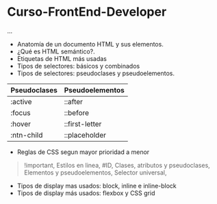# Curso-FrontEnd-Developer

...

- Anatomía de un documento HTML y sus elementos.
- ¿Qué es HTML semántico?.
- Etiquetas de HTML más usadas
- Tipos de selectores: básicos y combinados
- Tipos de selectores: pseudoclases y pseudoelementos.

|Pseudoclases|Pseudoelementos|
|------------|---------------|
|   :active  |    ::after    |
|   :focus   |    ::before   |
|   :hover   |::first-letter |
| :ntn-child | ::placeholder |

- Reglas de CSS segun mayor prioridad a menor
> !important,
> Estilos en linea,
> #ID,
> Clases, atributos y pseudoclases,
> Elementos y pseudoelementos,
> Selector universal,

- Tipos de display mas usados: block, inline e inline-block
- Tipos de display más usados: flexbox y CSS grid